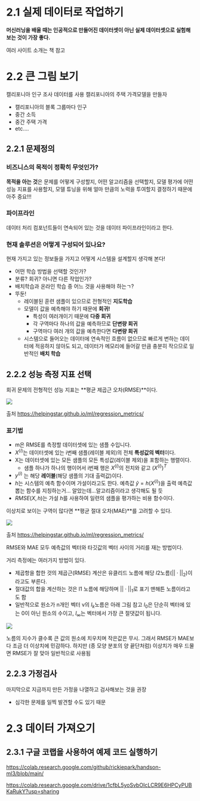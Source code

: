 # 2.1 실제 데이터로 작업하기

**머신러닝을 배울 때는 인공적으로 만들어진 데이터셋이 아닌 실제 데이터셋으로 실험해보는 것이 가장 좋다.** 

여러 사이트 소개는 책 참고

# 2.2 큰 그림 보기

캘리포니아 인구 조사 데이터를 사용 캘리포니아의 주택 가격모델을 만들자

- 캘리포니아의 블록 그룹마다 인구
- 중간 소득
- 중간 주택 가격
- etc….

## 2.2.1 문제정의

### 비즈니스의 목적이 정확히 무엇인가?

**목적을 아는 것**은 문제를 어떻게 구성할지, 어떤 알고리즘을 선택할지, 모델 평가에 어떤 성능 지표를 사용할지, 모델 튜닝을 위해 얼마 만큼의 노력을 투여할지 결정하기 때문에 아주 중요!!!

### 파이프라인

데이터 처리 컴포넌트들이 연속되어 있는 것을 데이터 파이프라인이라고 한다.

### 현재 솔루션은 어떻게 구성되어 있나요?

현재 가지고 있는 정보들을 가지고 어떻게 시스템을 설계할지 생각해 본다!

- 어떤 학습 방법을 선택할 것인가?
- 분류? 회귀? 아니면 다른 작업인가?
- 배치학습과 온라인 학습 중 어느 것을 사용해야 하는ㄱ?
- 뚜둔!
    - 레이블된 훈련 샘플이 있으므로 전형적인 **지도학습**
    - 모델이 값을 예측해야 하기 때문에 **회귀!**
        - 특성이 여러개이기 때문에 **다중 회귀**
        - 각 구역마다 하나의 값을 예측하므로 **단변량 회귀**
        - 구역마다 여러 개의 값을 예측한다면 **다변량 회귀**
    - 시스템으로 들어오는 데이터에 연속적인 흐름이 없으므로 빠르게 변하는 데이터에 적응하지 않아도 되고, 데이터가 메모리에 들어갈 만큼 충분히 작으므로 일반적인 **배치 학습**
    

## 2.2.2 성능 측정 지표 선택

회귀 문제의 전형적인 성능 지표는 **평균 제곱근 오차(RMSE)**이다.

![](https://velog.velcdn.com/images/hth623/post/0f856546-22a3-4d42-8649-1950cd3e2f18/image.png)

출처 https://helpingstar.github.io/ml/regression_metrics/
### 표기법

- m은 RMSE를 측정할 데이터셋에 있는 샘플 수입니다.
- $X^{(i)}$는 데이터셋에 있는 i번째 샘플(레이블 제외)의 전체 **특성값의 벡터**이다.
- X는 데이터셋에 있는 모든 샘플의 모든 특성값(레이블 제외)을 포함하는 행렬이다.
    - 샘플 하나가 하나의 행이어서 i번째 행은 $X^{(i)}$의 전치와 같고 $(X^{(i)})^T$
- $y^{(i)}$ 는 해당 **레이블**(해당 샘플의 기대 출력값)이다.
- $h$는 시스템의 예측 함수이며 가설이라고도 한다. 예측값 $\hat{y} = h(X^{(i)})$을 출력 예측값 뽑는 함수를 지칭하는거… 알았는데…알고리즘이라고 생각해도 될 듯
- $RMSE(X,h)$는 가설 $h$를 사용하여 일련의 샘플을 평가하는 비용 함수이다.

이상치로 보이는 구역이 많다면 **평균 절대 오차(MAE)**를 고려할 수 있다.

![](https://velog.velcdn.com/images/hth623/post/ae015865-09ab-44ed-acac-b1def2138738/image.png)

출처 https://helpingstar.github.io/ml/regression_metrics/

RMSE와 MAE 모두 예측값의 벡터와 타깃값의 벡터 사이의 거리를 재는 방법이다. 

거리 측정에는 여러가지 방법이 있다.

- 제곱항을 합한 것의 제곱근(RMSE) 계산은 유클리드 노름에 해당 $l2$노름($||\cdot||_2$)이라고도 부른다.
- 절대값의 합을 계산하는 것은 l1 노름에 해당하며 $||\cdot||_1$로 표기 맨해튼 노름이라고도 함
- 일반적으로 원소가 n개인 벡터 v의 $l_k$노름은 아래 그림 참고 $l_0$은 단순히 벡터에 있는 0이 아닌 원소의 수이고, $l_\infty$는 벡터에서 가장 큰 절댓값이 됩니다.

![](https://velog.velcdn.com/images/hth623/post/469e4000-df73-4378-a80a-d79bb3ade025/image.png)

노름의 지수가 클수록 큰 값의 원소에 치우치며 작은값은 무시. 그래서 RMSE가 MAE보다 조금 더 이상치에 민감하다. 하지만 (종 모양 분포의 양 끝단처럼) 이상치가 매우 드물면 RMSE가 잘 맞아 일반적으로 사용됨

## 2.2.3 가정검사

마지막으로 지금까지 만든 가정을 나열하고 검사해보는 것을 권장

- 심각한 문제를 일찍 발견할 수도 있기 때문

# 2.3 데이터 가져오기

## 2.3.1 구글 코랩을 사용하여 예제 코드 실행하기

https://colab.research.google.com/github/rickiepark/handson-ml3/blob/main/

https://colab.research.google.com/drive/1cfbL5yoSvbOIcLCR9E6HPCyPUBKaRukY?usp=sharing